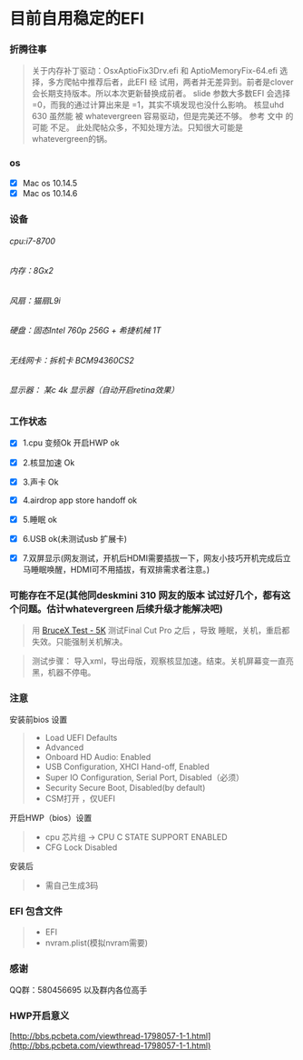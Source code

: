 # 目前自用稳定的EFI

### 折腾往事

> 关于内存补丁驱动：OsxAptioFix3Drv.efi 和  AptioMemoryFix-64.efi 选择，多方爬帖中推荐后者，此EFI 经 试用，两者并无差异到。前者是clover 会长期支持版本。所以本次更新替换成前者。
> slide 参数大多数EFI 会选择 =0，而我的通过计算出来是 =1，其实不填发现也没什么影响。
> 核显uhd 630 虽然能 被 whatevergreen 容易驱动，但是完美还不够。 参考 文中 的可能 不足。  此处爬帖众多，不知处理方法。只知很大可能是whatevergreen的锅。





### os
- [x] Mac os 10.14.5
- [x] Mac os 10.14.6

### 设备

###### cpu:i7-8700
###### 内存：8Gx2
###### 风扇：猫扇L9i
###### 硬盘：固态Intel 760p  256G + 希捷机械 1T
###### 无线网卡：拆机卡 BCM94360CS2 
###### 显示器： 某c 4k 显示器（自动开启retina效果）

### 工作状态

- [x] 1.cpu 变频Ok 开启HWP ok
- [x] 2.核显加速 Ok
- [x] 3.声卡  Ok
- [x] 4.airdrop app store handoff ok
- [x] 5.睡眠 ok
- [x] 6.USB ok(未测试usb 扩展卡)
- [x] 7.双屏显示(网友测试，开机后HDMI需要插拔一下，网友小技巧开机完成后立马睡眠唤醒，HDMI可不用插拔，有双排需求者注意。)


### 可能存在不足(其他同deskmini 310 网友的版本 试过好几个，都有这个问题。估计whatevergreen 后续升级才能解决吧)
> 用   [BruceX Test  - 5K](https://github.com/isNextJuly/Hackintosh-EFI-for-deskmini-310-i7-8700/blob/master/BruceX%20Test%20%20-%205K.fcpxml)  测试Final Cut Pro 之后 ，导致 睡眠，关机，重启都失效。只能强制关机解决。

> 测试步骤： 导入xml，导出母版，观察核显加速。结束。关机屏幕变一直亮黑，机器不停电。
 



### 注意
安装前bios 设置

> * Load UEFI Defaults
> * Advanced
> * Onboard HD Audio: Enabled
> * USB Configuration, XHCI Hand-off, Enabled
> * Super IO Configuration, Serial Port, Disabled（必须）
> * Security Secure Boot, Disabled(by default)
> * CSM打开 ，仅UEFI

开启HWP（bios）设置
> * cpu 芯片组 -> CPU C STATE SUPPORT  ENABLED
> * CFG Lock   Disabled

安装后

> * 需自己生成3码

### EFI 包含文件
> * EFI
> * nvram.plist(模拟nvram需要)


### 感谢
QQ群：580456695 以及群内各位高手

### HWP开启意义
  [http://bbs.pcbeta.com/viewthread-1798057-1-1.html](http://bbs.pcbeta.com/viewthread-1798057-1-1.html)




